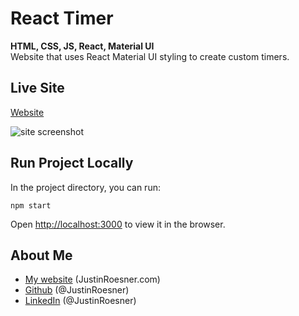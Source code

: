 # React Timer
**HTML, CSS, JS, React, Material UI**  
Website that uses React Material UI styling to create custom timers.

## Live Site
[Website](http://eqtimer.hugesalt.com/)

![site screenshot](https://justinroesner.com/images/project-timer.jpg)

## Run Project Locally
In the project directory, you can run:
```
npm start
```
Open [http://localhost:3000](http://localhost:3000) to view it in the browser.

## About Me
- [My website](https://justinroesner.com/) (JustinRoesner.com)
- [Github](https://github.com/JustinRoesner) (@JustinRoesner)
- [LinkedIn](https://www.linkedin.com/in/justinroesner/) (@JustinRoesner)
